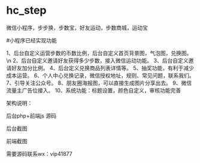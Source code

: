 # hc_step
微信小程序，步步换，步数宝，好友运动，步数商城，运动宝


#小程序已经实现功能

1、后台自定义运营步数的币数比例，后台自定义首页背景图，气泡图，兑换图。\n
2、后台自定义邀请好友获得多少步数，接入微信运动功能。
3、后台自定义邀请好友加分比例。
4、后台定义兑换商品列表详情等。
5、抽奖功能，有利于减少成本运营。
6、个人中心兑换记录，微信授权地址，规则、常见问题，联系我们。
7、引导关注公众号。
8、朋友圈海报图，可以直接生成图片分享出去。
9、微信流量主广告位接入。
10、系统功能：标题设置，颜色自定义，审核功能完善


架构说明：

后台php+前端js 源码


后台截图




前端截图





需要源码联系wx：vip41877


